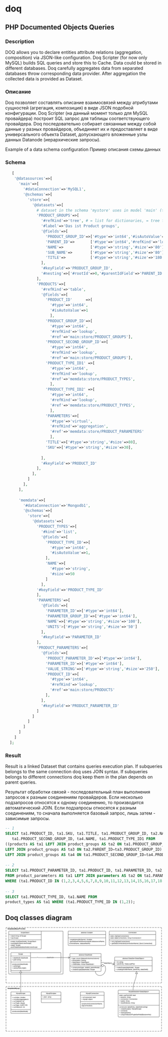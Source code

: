 # doq
## PHP Documented Objects Queries

### Description
DOQ allows you to declare entities attribute relations (aggregation, composition) via JSON-like configuration. 
Doq Scripter (for now only MySQL) builds SQL queries and store this to Cache. Data could be stored in different databases. Doq carefully aggregates data from separated databases throw corresponding data provider. After aggregation the collected data is provided as Dataset.


### Описание

Doq позволяет составлять описание взаимосвязей между атрибутами сущностей (агрегация, композиция) в виде JSON подобной конфигурации. 
Doq Scripter (на данный момент только для MySQL провайдера) построит SQL запрос для таблицы соответствующего провайдера. Doq последовательно собирает связанные между собой данные у разных провайдеров, объединяет их и предоставляет в виде универсального объекта Dataset, допускающего вложенные узлы данных Datanode (иерархические запросы).

Example of a data schema configuration
Пример описания схемы данных

### Schema
```php
   [
    '@datasources'=>[
      'main'=>[
        '#dataConnection'=>'MySQL1',
        '@schemas'=>[
          'store'=>[
            '@datasets'=>[
              # dataset in the schema 'mystore' uses in model 'main' (type = 'memory')
              'PRODUCT_GROUPS'=>[
                '#refKind'=>'tree', # = list for dictionaries, = tree for small navigation trees, = table for tables printing via DataGrid
                '#label'=>'Das ist Product groups',
                '@fields'=>[
                  'PRODUCT_GROUP_ID'=>['#type'=>'int64','#isAutoValue'=>'1'],
                  'PARENT_ID'=>       ['#type'=>'int64','#refKind'=>'lookup','#ref'=>'store/PRODUCT_GROUPS'],
                  'NAME'=>            ['#type'=>'string','#size'=>'80'],
                  'SUB_NAME'=>        ['#type'=>'string','#size'=>'80'],
                  'TITLE'=>           ['#type'=>'string','#size'=>'180']
                ],
                '#keyField'=>'PRODUCT_GROUP_ID',
                '#nesting'=>['#rootId'=>0,'#parentIdField'=>'PARENT_ID']
              ],
              'PRODUCTS'=>[
                '#refKind'=>'table',
                '@fields'=>[
                  'PRODUCT_ID'      =>[
                    '#type'=>'int64',
                    '#isAutoValue'=>1
                    ],
                  'PRODUCT_GROUP_ID'=>[
                    '#type'=>'int64',
                    '#refKind'=>'lookup',
                    '#ref'=>'main:store/PRODUCT_GROUPS'],
                  'PRODUCT_SECOND_GROUP_ID'=>[
                    '#type'=>'int64',
                    '#refKind'=>'lookup',
                    '#ref'=>'main:store/PRODUCT_GROUPS'],
                  'PRODUCT_TYPE_ID1' =>[
                    '#type'=>'int64',
                    '#refKind'=>'lookup',
                    '#ref'=>'memdata:store/PRODUCT_TYPES',
                    ],
                  'PRODUCT_TYPE_ID2' =>[
                    '#type'=>'int64',
                    '#refKind'=>'lookup',
                    '#ref'=>'memdata:store/PRODUCT_TYPES',
                    ],
                  'PARAMETERS'=>[
                    '#type'=>'virtual',
                    '#refKind'=>'aggregation',
                    '#ref'=>'memdata:store/PRODUCT_PARAMETERS'
                    ],
                  'TITLE'=>['#type'=>'string','#size'=>80],
                  'SKU'=>['#type'=>'string','#size'=>30],

                ],
                '#keyField'=>'PRODUCT_ID'
              ],
            ],
          ]
        ],
      ],

      'memdata'=>[
      	'#dataConnection'=>'Mongodb1',
        '@schemas'=>[
          'store'=>[
            '@datasets'=>[
              'PRODUCT_TYPES'=>[
                '#kind'=>'list',
                '@fields'=>[
                  'PRODUCT_TYPE_ID'=>[
                    '#type'=>'int64',
                    '#isAutoValue'=>1,
                  ],
                  'NAME'=>[
                    '#type'=>'string',
                    '#size'=>50
                  ]
                ],
              '#keyField'=>'PRODUCT_TYPE_ID'
              ],
              'PARAMETERS'=>[
                '@fields'=>[
                  'PARAMETER_ID'=>['#type'=>'int64'],
                  'PARAMETER_GROUP_ID'=>['#type'=>'int64'],
                  'NAME'=>['#type'=>'string','#size'=>'100'],
                  'UNITS'>['#type'=>'string','#size'=>'50']
                ],
                '#keyField'=>'PARAMETER_ID'
              ],
              'PRODUCT_PARAMETERS'=>[
                '@fields'=>[
                  'PRODUCT_PARAMETER_ID'=>['#type'=>'int64'],
                  'PARAMETER_ID'=>['#type'=>'int64'],
                  'VALUE_STRING'=>['#type'=>'string','#size'=>'250'],
                  'PRODUCT_ID'=>[
                    '#type'=>'int64',
                    '#refKind'=>'lookup',
                    '#ref'=>'main:store/PRODUCTS'
                  ],
                ],
                '#keyField'=>'PRODUCT_PARAMETER_ID'
              ]
            ]
          ]
        ]
      ]
    ]
  ];

```


### Result
Result is a linked Dataset that contains queries execution plan.
If subqueries belongs to the same connection doq uses JOIN syntax.
If subqueries belongs to different connections doq keep them in the plan depends on parent queries.

Результат обработки связей - последовательный план выполнения запросов к разным соединениям провайдеров.
Если несколько подзапросов относятся к одному соединению, то производится автоматический JOIN.
Если подзапросы относятся к разным соединениям, то сначала выполняется базовый запрос, лишь затем - зависимые запросы.

```sql
-- 1
SELECT ta1.PRODUCT_ID, ta1.SKU, ta1.TITLE, ta1.PRODUCT_GROUP_ID, ta2.NAME, ta2.TITLE, ta2.PARENT_ID, ta3.NAME,
   ta1.PRODUCT_SECOND_GROUP_ID, ta4.NAME, ta1.PRODUCT_TYPE_ID1 FROM 
((products AS ta1 LEFT JOIN product_groups AS ta2 ON ta1.PRODUCT_GROUP_ID=ta2.PRODUCT_GROUP_ID)
LEFT JOIN product_groups AS ta3 ON ta2.PARENT_ID=ta3.PRODUCT_GROUP_ID)
LEFT JOIN product_groups AS ta4 ON ta1.PRODUCT_SECOND_GROUP_ID=ta4.PRODUCT_GROUP_ID;

-- 2
SELECT ta1.PRODUCT_PARAMETER_ID, ta1.PRODUCT_ID, ta1.PARAMETER_ID, ta2.NAME, ta1.VALUE_STRING 
FROM product_parameters AS ta1 LEFT JOIN parameters AS ta2 ON ta1.PARAMETER_ID=ta2.PARAMETER_ID 
WHERE (ta1.PRODUCT_ID IN (1,2,3,4,5,6,7,8,9,10,11,12,13,14,15,16,17,18,19,20,21,22,23,25,26,27,28,29,30,31,32,33,34));

-- 3
SELECT ta1.PRODUCT_TYPE_ID, ta1.NAME FROM 
product_types AS ta1 WHERE (ta1.PRODUCT_TYPE_ID IN (1,2));

```

## Doq classes diagram

![diagram](doq_diagram.png)

